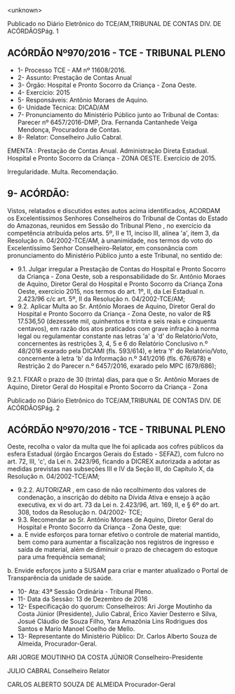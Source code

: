 &lt;unknown&gt;

Publicado  no  Diário Eletrônico do TCE/AM,TRIBUNAL DE CONTAS DIV. DE  ACÓRDÃOSPág. 1

## ACÓRDÃO Nº970/2016 - TCE - TRIBUNAL PLENO

- 1- Processo TCE - AM nº 11608/2016.
- 2- Assunto: Prestação de Contas Anual
- 3- Órgão: Hospital e Pronto Socorro da Criança - Zona Oeste.
- 4- Exercício: 2015
- 5- Responsáveis: Antônio Moraes de Aquino.
- 6- Unidade Técnica: DICAD/AM
- 7- Pronunciamento  do Ministério  Público  junto  ao Tribunal  de Contas: Parecer  nº 6457/2016-DMP, Dra. Fernanda Cantanhede Veiga Mendonça, Procuradora de Contas.
- 8- Relator: Conselheiro Julio Cabral.

EMENTA : Prestação de Contas Anual. Administração  Direta  Estadual.  Hospital  e  Pronto Socorro  da  Criança  -  ZONA  OESTE.  Exercício  de 2015.

Irregularidade. Multa. Recomendação.

## 9- ACÓRDÃO:

Vistos, relatados e discutidos estes autos acima identificados, ACORDAM os Excelentíssimos Senhores Conselheiros do Tribunal de Contas do Estado do Amazonas, reunidos em Sessão do Tribunal Pleno , no exercício da competência atribuída pelos arts. 5º, II e 11, inciso III, alínea 'a', item 3, da Resolução n. 04/2002-TCE/AM, à unanimidade, nos termos do voto do Excelentíssimo Senhor Conselheiro-Relator, em consonância com pronunciamento do Ministério Público junto a este Tribunal, no sentido de:

- 9.1. Julgar irregular a  Prestação de Contas do Hospital e Pronto Socorro da Criança - Zona Oeste, sob a responsabilidade do Sr. Antônio Moraes de  Aquino,  Diretor  Geral  do  Hospital  e  Pronto  Socorro  da  Criança  Zona Oeste, exercício 2015, nos termos do art. 1º, II, da Lei Estadual n. 2.423/96 c/c art. 5º, II da Resolução n. 04/2002-TCE/AM;
- 9.2. Aplicar  Multa ao  Sr.  Antônio  Moraes  de  Aquino,  Diretor  Geral  do Hospital  e  Pronto  Socorro  da  Criança  -  Zona  Oeste,  no  valor  de R$ 17.536,50 (dezessete mil, quinhentos e trinta e seis reais e cinquenta centavos),  em  razão dos  atos  praticados  com  grave  infração  à  norma legal  ou regulamentar constante nas letras 'a' a 'd'  do Relatório/Voto, concernentes  às  restrições  3,  4,  5  e  6 do  Relatório  Conclusivo  n.º 48/2016 exarado pela DICAMI (fls. 593/614), e letra 'f' do Relatório/Voto, concernente  à  letra  'b'  da  Informação  n.º  341/2016  (fls.  676/678)  e Restrição 2 do Parecer n.º 6457/2016, exarado pelo MPC (679/686);

9.2.1. FIXAR o prazo de 30 (trinta) dias, para que o Sr. Antônio Moraes de Aquino, Diretor Geral do Hospital e Pronto Socorro da Criança - Zona

Publicado  no  Diário Eletrônico do TCE/AM,TRIBUNAL DE CONTAS DIV. DE  ACÓRDÃOSPág. 2

## ACÓRDÃO Nº970/2016 - TCE - TRIBUNAL PLENO

Oeste, recolha o valor da multa que lhe foi aplicada aos cofres públicos da  esfera  Estadual  (órgão  Encargos  Gerais  do  Estado  - SEFAZ),  com fulcro no art. 72, III, 'c', da Lei n. 2423/96, ficando a DICREX autorizada a adotar as medidas previstas nas subseções III e  IV da Seção III, do Capítulo X, da Resolução n. 04/2002-TCE/AM;

- 9.2.2. AUTORIZAR , em  caso  de  não  recolhimento  dos  valores  de condenação,  a  inscrição  do  débito  na  Dívida  Ativa  e  ensejo  à  ação executiva, ex vi do art. 73 da Lei n. 2.423/96, art. 169, II, e § 6º do art. 308, todos da Resolução n. 04/2002- TCE;
- 9.3. Recomendar ao  Sr.  Antônio Moraes  de  Aquino,  Diretor  Geral  do Hospital e Pronto Socorro da Criança - Zona Oeste, que:
- a.  E nvide  esforços  para  tornar  efetivo  o  controle  de  material  mantido, bem  como  para  aumentar  a  fiscalização  nos  registros  de  ingresso  e saída  de  material,  além  de  diminuir  o  prazo  de checagem  do  estoque para uma frequência semanal;

b. Envide  esforços  junto  a  SUSAM  para criar e  manter  atualizado  o Portal de Transparência da unidade de saúde.

- 10-  Ata: 43ª Sessão Ordinária - Tribunal Pleno.
- 11-  Data da Sessão: 13 de Dezembro de 2016
- 12-  Especificação  do  quorum: Conselheiros: Ari Jorge  Moutinho  da  Costa  Júnior (Presidente), Julio Cabral, Érico Xavier Desterro e Silva, Josué Cláudio de Souza Filho, Yara Amazônia Lins Rodrigues dos Santos e Mario Manoel Coelho de Mello.
- 13-  Representante  do  Ministério  Público: Dr. Carlos  Alberto  Souza  de Almeida, Procurador-Geral.

ARI JORGE MOUTINHO DA COSTA JÚNIOR Conselheiro-Presidente

JULIO CABRAL Conselheiro Relator

CARLOS ALBERTO SOUZA DE ALMEIDA Procurador-Geral